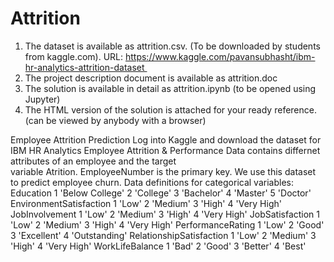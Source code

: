 # Attrition

1. The dataset is available as attrition.csv. (To be downloaded by students from kaggle.com). URL: https://www.kaggle.com/pavansubhasht/ibm-hr-analytics-attrition-dataset 
2. The project description document is available as attrition.doc
3. The solution is available in detail as attrition.ipynb (to be opened using Jupyter)
4. The HTML version of the solution is attached for your ready reference. (can be viewed by anybody with a browser)

Employee Attrition Prediction
Log into Kaggle and download the dataset for IBM HR Analytics Employee Attrition & Performance
Data contains differnet attributes of an employee and the target variable Atrition. EmployeeNumber is the primary key. We use this dataset to predict employee churn.
Data definitions for categorical variables: 
Education 1 'Below College' 2 'College' 3 'Bachelor' 4 'Master' 5 'Doctor'
EnvironmentSatisfaction 1 'Low' 2 'Medium' 3 'High' 4 'Very High'
JobInvolvement 1 'Low' 2 'Medium' 3 'High' 4 'Very High'
JobSatisfaction 1 'Low' 2 'Medium' 3 'High' 4 'Very High'
PerformanceRating 1 'Low' 2 'Good' 3 'Excellent' 4 'Outstanding'
RelationshipSatisfaction 1 'Low' 2 'Medium' 3 'High' 4 'Very High'
WorkLifeBalance 1 'Bad' 2 'Good' 3 'Better' 4 'Best'

